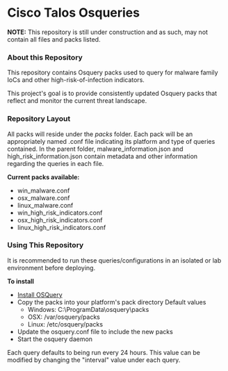 # Cisco Talos Osqueries

**NOTE:** This repository is still under construction and as such, may not contain all files and packs listed.

### About this Repository

This repository contains Osquery packs used to query for malware family IoCs and other high-risk-of-infection indicators.

This project's goal is to provide consistently updated Osquery packs that reflect and monitor the current threat landscape.

### Repository Layout

All packs will reside under the <i>packs</i> folder. Each pack will be an appropriately named .conf file indicating its platform and type of queries contained.
In the parent folder, malware_information.json and high_risk_information.json contain metadata and other information regarding the queries in each file.

**Current packs available:**
  - win_malware.conf
  - osx_malware.conf
  - linux_malware.conf
  - win_high_risk_indicators.conf
  - osx_high_risk_indicators.conf
  - linux_high_risk_indicators.conf


### Using This Repository

It is recommended to run these queries/configurations in an isolated or lab environment before deploying.

**To install**
  - [Install OSQuery](https://osquery.readthedocs.io/en/latest/#getting-started)
  - Copy the packs into your platform's pack directory
    Default values
    - Windows: C:\ProgramData\osquery\packs
    - OSX: /var/osquery/packs
    - Linux: /etc/osquery/packs
  - Update the osquery.conf file to include the new packs
  - Start the osquery daemon

Each query defaults to being run every 24 hours. This value can be modified by changing the "interval" value under each query.